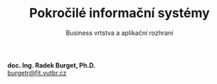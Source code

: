<!-- .slide: class="title" -->

<div class="logo"></div>
<div class="main">
    <header>
        <h1>Pokročilé informační systémy</h1>
        <p class="subtitle">Business vrtstva a aplikační rozhraní</p>
    </header>
    <p class="author" style="margin: 0"><strong>doc. Ing. Radek Burget, Ph.D.</strong><br>
        <a href="mailto:burgetr@fit.vutbr.cz">burgetr@fit.vutbr.cz</a>
    </p>
</div>
